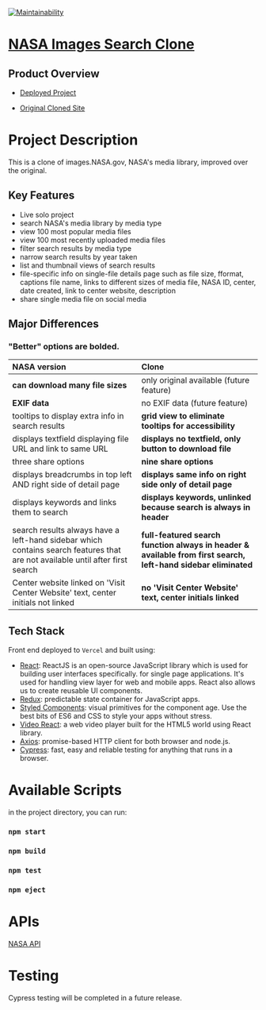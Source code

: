 [![Maintainability](https://api.codeclimate.com/v1/badges/b21fbbb38f5918d60ada/maintainability)](https://codeclimate.com/github/evoingram/nasaSearch/maintainability)

# [NASA Images Search Clone](https://nasasearchclone.now.sh/)

## Product Overview

* [Deployed Project](https://nasasearchclone.now.sh/)

* [Original Cloned Site](https://images.nasa.gov/)

# Project Description

This is a clone of images.NASA.gov, NASA's media library, improved over the original.

## Key Features

- Live solo project
- search NASA's media library by media type
- view 100 most popular media files
- view 100 most recently uploaded media files
- filter search results by media type
- narrow search results by year taken
- list and thumbnail views of search results
- file-specific info on single-file details page such as file size, fformat, captions file name, links to different sizes of media file, NASA ID, center, date created, link to center website, description
- share single media file on social media

## Major Differences
### "Better" options are bolded.

| NASA version | Clone           |
| :------------- | :--------------- |
| **can download many file sizes**   | only original available (future feature)     |
| **EXIF data** | no EXIF data (future feature) |
| tooltips to display extra info in search results | **grid view to eliminate tooltips for accessibility** |
| displays textfield displaying file URL and link to same URL | **displays no textfield, only button to download file** |
| three share options | **nine share options** |
| displays breadcrumbs in top left AND right side of detail page | **displays same info on right side only of detail page** |
| displays keywords and links them to search  | **displays keywords, unlinked because search is always in header** |
| search results always have a left-hand sidebar which contains search features that are not available until after first search | **full-featured search function always in header & available from first search, left-hand sidebar eliminated** |
| Center website linked on 'Visit Center Website' text, center initials not linked | **no 'Visit Center Website' text, center initials linked** |

## Tech Stack

Front end deployed to `Vercel` and built using:

- [React](https://reactjs.org/): ReactJS is an open-source JavaScript library which is used for building user interfaces specifically. for single page applications. It's used for handling view layer for web and mobile apps. React also allows us to create reusable UI components.
- [Redux](https://redux.js.org/):  predictable state container for JavaScript apps.
- [Styled Components](https://styled-components.com/):  visual primitives for the component age. Use the best bits of ES6 and CSS to style your apps without stress.
- [Video React](https://video-react.js.org/):  a web video player built for the HTML5 world using React library.
- [Axios](https://github.com/axios/axios):  promise-based HTTP client for both browser and node.js.
- [Cypress](https://github.com/cypress-io/cypress):  fast, easy and reliable testing for anything that runs in a browser.

# Available Scripts 

in the project directory, you can run: 

### `npm start`
### `npm build`
### `npm test`
### `npm eject`

# APIs

[NASA API](https://images.nasa.gov/docs/images.nasa.gov_api_docs.pdf)
   
# Testing

Cypress testing will be completed in a future release.
